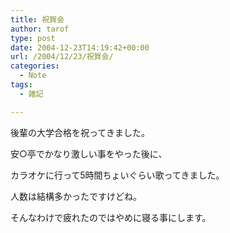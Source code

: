 ```yaml
---
title: 祝賀会
author: tarof
type: post
date: 2004-12-23T14:19:42+00:00
url: /2004/12/23/祝賀会/
categories:
  - Note
tags:
  - 雑記

---
```

後輩の大学合格を祝ってきました。

安○亭でかなり激しい事をやった後に、
  
カラオケに行って5時間ちょいぐらい歌ってきました。
  
人数は結構多かったですけどね。

そんなわけで疲れたのではやめに寝る事にします。